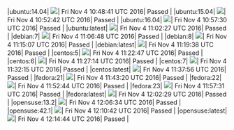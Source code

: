 |ubuntu:14.04| ![](https://cdn.rawgit.com/Neilpang/letest/master/status/ubuntu-14.04.svg?1478256521)| Fri Nov  4 10:48:41 UTC 2016| Passed |
|ubuntu:15.04| ![](https://cdn.rawgit.com/Neilpang/letest/master/status/ubuntu-15.04.svg?1478256762)| Fri Nov  4 10:52:42 UTC 2016| Passed |
|ubuntu:16.04| ![](https://cdn.rawgit.com/Neilpang/letest/master/status/ubuntu-16.04.svg?1478257050)| Fri Nov  4 10:57:30 UTC 2016| Passed |
|ubuntu:latest| ![](https://cdn.rawgit.com/Neilpang/letest/master/status/ubuntu-latest.svg?1478257347)| Fri Nov  4 11:02:27 UTC 2016| Passed |
|debian:7| ![](https://cdn.rawgit.com/Neilpang/letest/master/status/debian-7.svg?1478257608)| Fri Nov  4 11:06:48 UTC 2016| Passed |
|debian:8| ![](https://cdn.rawgit.com/Neilpang/letest/master/status/debian-8.svg?1478258107)| Fri Nov  4 11:15:07 UTC 2016| Passed |
|debian:latest| ![](https://cdn.rawgit.com/Neilpang/letest/master/status/debian-latest.svg?1478258378)| Fri Nov  4 11:19:38 UTC 2016| Passed |
|centos:5| ![](https://cdn.rawgit.com/Neilpang/letest/master/status/centos-5.svg?1478258567)| Fri Nov  4 11:22:47 UTC 2016| Passed |
|centos:6| ![](https://cdn.rawgit.com/Neilpang/letest/master/status/centos-6.svg?1478258834)| Fri Nov  4 11:27:14 UTC 2016| Passed |
|centos:7| ![](https://cdn.rawgit.com/Neilpang/letest/master/status/centos-7.svg?1478259135)| Fri Nov  4 11:32:15 UTC 2016| Passed |
|centos:latest| ![](https://cdn.rawgit.com/Neilpang/letest/master/status/centos-latest.svg?1478259476)| Fri Nov  4 11:37:56 UTC 2016| Passed |
|fedora:21| ![](https://cdn.rawgit.com/Neilpang/letest/master/status/fedora-21.svg?1478259800)| Fri Nov  4 11:43:20 UTC 2016| Passed |
|fedora:22| ![](https://cdn.rawgit.com/Neilpang/letest/master/status/fedora-22.svg?1478260364)| Fri Nov  4 11:52:44 UTC 2016| Passed |
|fedora:23| ![](https://cdn.rawgit.com/Neilpang/letest/master/status/fedora-23.svg?1478260651)| Fri Nov  4 11:57:31 UTC 2016| Passed |
|fedora:latest| ![](https://cdn.rawgit.com/Neilpang/letest/master/status/fedora-latest.svg?1478260949)| Fri Nov  4 12:02:29 UTC 2016| Passed |
|opensuse:13.2| ![](https://cdn.rawgit.com/Neilpang/letest/master/status/opensuse-13.2.svg?1478261194)| Fri Nov  4 12:06:34 UTC 2016| Passed |
|opensuse:42.1| ![](https://cdn.rawgit.com/Neilpang/letest/master/status/opensuse-42.1.svg?1478261442)| Fri Nov  4 12:10:42 UTC 2016| Passed |
|opensuse:latest| ![](https://cdn.rawgit.com/Neilpang/letest/master/status/opensuse-latest.svg?1478261684)| Fri Nov  4 12:14:44 UTC 2016| Passed |
